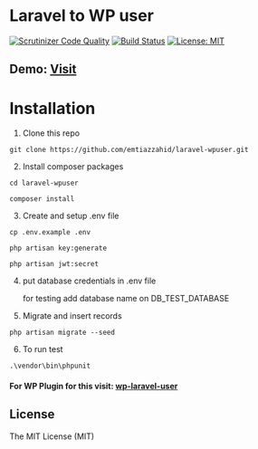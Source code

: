 # Laravel to WP user
[![Scrutinizer Code Quality](https://scrutinizer-ci.com/g/emtiazzahid/laravel-wpuser/badges/quality-score.png?b=main)](https://scrutinizer-ci.com/g/emtiazzahid/laravel-wpuser/?branch=main)
[![Build Status](https://scrutinizer-ci.com/g/emtiazzahid/laravel-wpuser/badges/build.png?b=main)](https://scrutinizer-ci.com/g/emtiazzahid/laravel-wpuser/build-status/main)
[![License: MIT](https://img.shields.io/badge/License-MIT-lime.svg)](https://opensource.org/licenses/MIT)

## Demo: [Visit](https://larapress-app.herokuapp.com/)

# Installation
1. Clone this repo
```
git clone https://github.com/emtiazzahid/laravel-wpuser.git
```

2. Install composer packages
```
cd laravel-wpuser
```
```
composer install
```

3. Create and setup .env file
```
cp .env.example .env
```
```
php artisan key:generate
```
```
php artisan jwt:secret
```

4. put database credentials in .env file

    for testing add database name on DB_TEST_DATABASE


6. Migrate and insert records
```
php artisan migrate --seed
```

6. To run test
```
.\vendor\bin\phpunit
```

#### For WP Plugin for this visit: [wp-laravel-user](https://github.com/emtiazzahid/wp-laravel-user)

## License

The MIT License (MIT)

